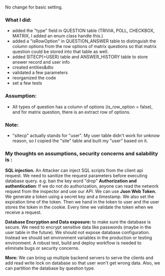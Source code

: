 No change for basic setting. 



### **What I did:**

- added the "type" field in QUESTION table (TRIVIA, POLL, CHECKBOX, MATRIX, I added an enum class handle this.)
- added a "isRowOption" in QUESTION_ANSWER table to distinguish the column options from the row options of matrix questions so that matrix  question could be stored into that table as well.
- added SITECP(=USER) table and ANSWER_HISTORY table to store answer record and user info 
- created entities&dto
- validated  a few parameters
- reorganized the code  
- set a few tests



### **Assumption:**

- All types of question has a column of options (is_row_option = false), and for matrix question, there is an extract row of options.



### Note:

- "sitecp" actually stands for "user". My user table didn't work for unknow reason, so I copied the "site" table and built my "user" based on it.





### **My thoughts on assumptions, security concerns and salability is :**

**SQL injection.** An Attacker can inject SQL scripts from the client api request. We need to sanitize the request parameters before executing database query. e.g. ban the key word "drop"
**Authorization and authentication**: If we do not do authorization, anyone can read the network request from the inspector and use our API. We can use **Json Web Token.** We  generate a token using a secret key and a timestamp. We also set the  expiration time of the token. Then we hand in the token to user and the  user stores the token in the cookie. Every time we validate the token when we receive a request.

**Database Encryption and Data exposure:** to make sure the database is secure. We need to encrypt sensitive data like passwords (maybe in the user table in the future).  We should not expose database configuration. Instead we should set  environment variables in the production or testing environment. A robust test, build and deploy workflow is needed to eliminate bugs or security concerns.

**More:** We can bring up multiple backend servers to serve the clients and add read write lock on database so that user won't get wrong data. Also, we can partition the database by question type. 


